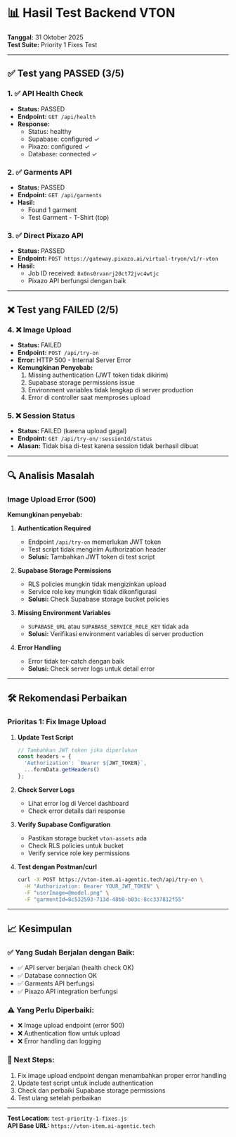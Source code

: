 # 📊 Hasil Test Backend VTON

**Tanggal:** 31 Oktober 2025  
**Test Suite:** Priority 1 Fixes Test

---

## ✅ Test yang PASSED (3/5)

### 1. ✅ API Health Check
- **Status:** PASSED
- **Endpoint:** `GET /api/health`
- **Response:** 
  - Status: healthy
  - Supabase: configured ✓
  - Pixazo: configured ✓
  - Database: connected ✓

### 2. ✅ Garments API  
- **Status:** PASSED
- **Endpoint:** `GET /api/garments`
- **Hasil:** 
  - Found 1 garment
  - Test Garment - T-Shirt (top)

### 3. ✅ Direct Pixazo API
- **Status:** PASSED
- **Endpoint:** `POST https://gateway.pixazo.ai/virtual-tryon/v1/r-vton`
- **Hasil:** 
  - Job ID received: `8x0ns0rvanrj20ct72jvc4wtjc`
  - Pixazo API berfungsi dengan baik

---

## ❌ Test yang FAILED (2/5)

### 4. ❌ Image Upload
- **Status:** FAILED
- **Endpoint:** `POST /api/try-on`
- **Error:** HTTP 500 - Internal Server Error
- **Kemungkinan Penyebab:**
  1. Missing authentication (JWT token tidak dikirim)
  2. Supabase storage permissions issue
  3. Environment variables tidak lengkap di server production
  4. Error di controller saat memproses upload

### 5. ❌ Session Status
- **Status:** FAILED (karena upload gagal)
- **Endpoint:** `GET /api/try-on/:sessionId/status`
- **Alasan:** Tidak bisa di-test karena session tidak berhasil dibuat

---

## 🔍 Analisis Masalah

### Image Upload Error (500)

**Kemungkinan penyebab:**

1. **Authentication Required**
   - Endpoint `/api/try-on` memerlukan JWT token
   - Test script tidak mengirim Authorization header
   - **Solusi:** Tambahkan JWT token di test script

2. **Supabase Storage Permissions**
   - RLS policies mungkin tidak mengizinkan upload
   - Service role key mungkin tidak dikonfigurasi
   - **Solusi:** Check Supabase storage bucket policies

3. **Missing Environment Variables**
   - `SUPABASE_URL` atau `SUPABASE_SERVICE_ROLE_KEY` tidak ada
   - **Solusi:** Verifikasi environment variables di server production

4. **Error Handling**
   - Error tidak ter-catch dengan baik
   - **Solusi:** Check server logs untuk detail error

---

## 🛠️ Rekomendasi Perbaikan

### Prioritas 1: Fix Image Upload

1. **Update Test Script**
   ```javascript
   // Tambahkan JWT token jika diperlukan
   const headers = {
     'Authorization': `Bearer ${JWT_TOKEN}`,
     ...formData.getHeaders()
   };
   ```

2. **Check Server Logs**
   - Lihat error log di Vercel dashboard
   - Check error details dari response

3. **Verify Supabase Configuration**
   - Pastikan storage bucket `vton-assets` ada
   - Check RLS policies untuk bucket
   - Verify service role key permissions

4. **Test dengan Postman/curl**
   ```bash
   curl -X POST https://vton-item.ai-agentic.tech/api/try-on \
     -H "Authorization: Bearer YOUR_JWT_TOKEN" \
     -F "userImage=@model.png" \
     -F "garmentId=8c532593-713d-48b0-b03c-8cc337812f55"
   ```

---

## 📈 Kesimpulan

### ✅ Yang Sudah Berjalan dengan Baik:
- ✅ API server berjalan (health check OK)
- ✅ Database connection OK
- ✅ Garments API berfungsi
- ✅ Pixazo API integration berfungsi

### ⚠️ Yang Perlu Diperbaiki:
- ❌ Image upload endpoint (error 500)
- ❌ Authentication flow untuk upload
- ❌ Error handling dan logging

### 🎯 Next Steps:
1. Fix image upload endpoint dengan menambahkan proper error handling
2. Update test script untuk include authentication
3. Check dan perbaiki Supabase storage permissions
4. Test ulang setelah perbaikan

---

**Test Location:** `test-priority-1-fixes.js`  
**API Base URL:** `https://vton-item.ai-agentic.tech`

